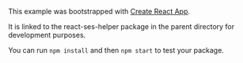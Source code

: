 This example was bootstrapped with [Create React App](https://github.com/facebook/create-react-app).

It is linked to the react-ses-helper package in the parent directory for development purposes.

You can run `npm install` and then `npm start` to test your package.
